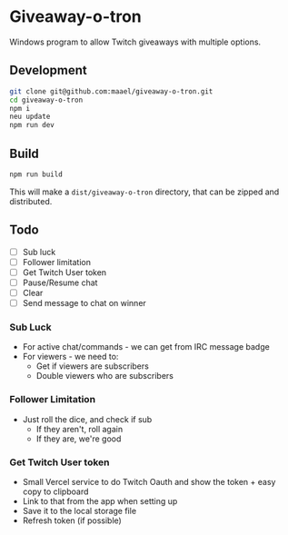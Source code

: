 # Giveaway-o-tron

Windows program to allow Twitch giveaways with multiple options.

## Development

```sh
git clone git@github.com:maael/giveaway-o-tron.git
cd giveaway-o-tron
npm i
neu update
npm run dev
```

## Build

```sh
npm run build
```

This will make a `dist/giveaway-o-tron` directory, that can be zipped and distributed.

## Todo

- [ ] Sub luck
- [ ] Follower limitation
- [ ] Get Twitch User token
- [ ] Pause/Resume chat
- [ ] Clear
- [ ] Send message to chat on winner

### Sub Luck

- For active chat/commands - we can get from IRC message badge
- For viewers - we need to:
  - Get if viewers are subscribers
  - Double viewers who are subscribers

### Follower Limitation

- Just roll the dice, and check if sub
  - If they aren't, roll again
  - If they are, we're good

### Get Twitch User token

- Small Vercel service to do Twitch Oauth and show the token + easy copy to clipboard
- Link to that from the app when setting up
- Save it to the local storage file
- Refresh token (if possible)
